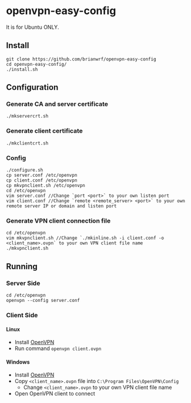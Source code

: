 # openvpn-easy-config
It is for Ubuntu ONLY.

## Install
```
git clone https://github.com/brianwrf/openvpn-easy-config
cd openvpn-easy-config/
./install.sh
```

## Configuration
### Generate CA and server certificate
```./mkservercrt.sh```

### Generate client certificate
```./mkclientcrt.sh```

### Config
```
./configure.sh
cp server.conf /etc/openvpn
cp client.conf /etc/openvpn
cp mkvpnclient.sh /etc/openvpn
cd /etc/openvpn
vim server.conf //Change `port <port>` to your own listen port
vim client.conf //Change `remote <remote_server> <port>` to your own remote server IP or domain and listen port
```
 
 ### Generate VPN client connection file
 ```
 cd /etc/openvpn
 vim mkvpnclient.sh //Change `./mkinline.sh -i client.conf -o <client_name>.ovpn` to your own VPN client file name
 ./mkvpnclient.sh
 ```
 
 ## Running
 ### Server Side
 ```
 cd /etc/openvpn
 openvpn --config server.conf
 ```
 
 ### Client Side
 #### Linux
 * Install [OpenVPN](https://openvpn.net/index.php/download/community-downloads.html)
 * Run command `openvpn client.ovpn`
 
 #### Windows
 * Install [OpenVPN](https://openvpn.net/index.php/download/community-downloads.html)
 * Copy `<client_name>.ovpn` file into `C:\Program Files\OpenVPN\Config`
   * Change `<client_name>.ovpn` to your own VPN client file name
 * Open OpenVPN client to connect
